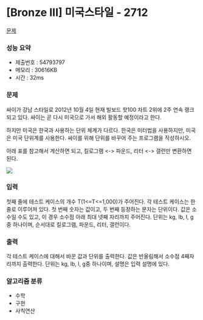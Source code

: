 # [Bronze III] 미국스타일 - 2712
<a href="https://www.acmicpc.net/problem/2712">문제</a>

### 성능 요약
- 제출번호 : 54793797	 <br>
- 메모리 : 30616KB <br>
- 시간 : 32ms

### 문제
싸이가 강남 스타일로 2012년 10월 4일 현재 빌보드 핫100 차트 2위에 2주 연속 랭크되고 있다. 싸이는 곧 다시 미국으로 가서 해외 활동할 예정이라고 한다.

하지만 미국은 한국과 사용하는 단위 체계가 다르다. 한국은 미터법을 사용하지만, 미국은 미국 단위계를 사용한다. 싸이를 위해 단위를 바꾸어 주는 프로그램을 작성하시오.

아래 표를 참고해서 계산하면 되고, 킬로그램 <-> 파운드, 리터 <-> 갤런만 변환하면 된다.

<img src="https://postfiles.pstatic.net/MjAyMzAxMjdfMTg3/MDAxNjc0ODA4ODgwMzc3.WrMb__GJTAYepS9OgVwsqpT_e0-eLiv6O7P0OGEz_wIg.tCupidMsitOwNRl-qFLPNOVKQopDTv8MhAW4-nTBkmAg.PNG.dahyun0917/스크린샷_2023-01-27_오후_5.40.04.png?type=w580"></img>

### 입력
첫째 줄에 테스트 케이스의 개수 T(1<=T<=1,000)가 주어진다. 
각 테스트 케이스는 한 줄로 이루어져 있다. 
첫 번째 숫자는 값이고, 두 번째 등장하는 문자는 단위이다. 
값은 소수일 수도 있고, 이 경우 소수점 아래 최대 넷째 자리까지 주어진다. 
단위는 kg, lb, l, g 중 하나이며, 순서대로 킬로그램, 파운드, 리터, 갤런이다.

### 출력
각 테스트 케이스에 대해서 바꾼 값과 단위를 출력한다. 
값은 반올림해서 소수점 4째자리까지 출력한다. 
단위는 kg, lb, l, g중 하나이며, 설명은 입력 설명에 있다.

### 알고리즘 분류
- 수학
- 구현
- 사칙연산
